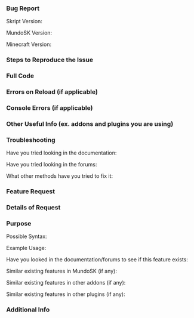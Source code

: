 ### Bug Report

Skript Version:

MundoSK Version:

Minecraft Version:

### Steps to Reproduce the Issue


### Full Code


### Errors on Reload (if applicable)


### Console Errors (if applicable)


### Other Useful Info (ex. addons and plugins you are using)


### Troubleshooting

Have you tried looking in the documentation:

Have you tried looking in the forums:

What other methods have you tried to fix it:




### Feature Request

### Details of Request


### Purpose


Possible Syntax:

Example Usage:

Have you looked in the documentation/forums to see if this feature exists:

Similar existing features in MundoSK (if any):

Similar existing features in other addons (if any):

Similar existing features in other plugins (if any):

### Additional Info


